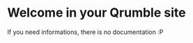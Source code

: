 
Welcome in your Qrumble site
==============

If you need informations, there is no documentation :P
